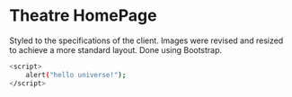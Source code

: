 # Theatre HomePage

Styled to the specifications of the client. Images were revised and resized to achieve a more standard layout.
Done using Bootstrap.


```bash
<script>
    alert("hello universe!");
</script>
```